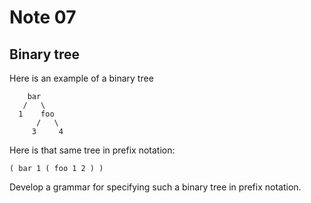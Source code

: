 # Note 07

## Binary tree

Here is an example of a binary tree

```
    bar
   /   \
  1    foo
      /   \
     3     4
```

Here is that same tree in prefix notation:

```
( bar 1 ( foo 1 2 ) )
```

Develop a grammar for specifying such a binary tree in prefix notation.

